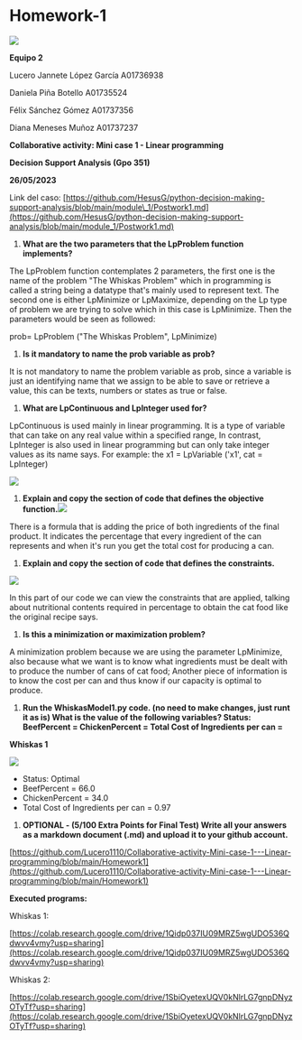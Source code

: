 # Homework-1
![](RackMultipart20230527-1-qvo1r5_html_3a18facc6624cd24.png)

**Equipo 2**

Lucero Jannete López García A01736938

Daniela Piña Botello A01735524

Félix Sánchez Gómez A01737356

Diana Meneses Muñoz A01737237

**Collaborative activity: Mini case 1 - Linear programming**

**Decision Support Analysis (Gpo 351)**

**26/05/2023**

Link del caso: [https://github.com/HesusG/python-decision-making-support-analysis/blob/main/module\_1/Postwork1.md](https://github.com/HesusG/python-decision-making-support-analysis/blob/main/module_1/Postwork1.md)

1. **What are the two parameters that the LpProblem function implements?**

The LpProblem function contemplates 2 parameters, the first one is the name of the problem "The Whiskas Problem" which in programming is called a string being a datatype that's mainly used to represent text. The second one is either LpMinimize or LpMaximize, depending on the Lp type of problem we are trying to solve which in this case is LpMinimize. Then the parameters would be seen as followed:

prob= LpProblem ("The Whiskas Problem", LpMinimize)

1. **Is it mandatory to name the prob variable as prob?**

It is not mandatory to name the problem variable as prob, since a variable is just an identifying name that we assign to be able to save or retrieve a value, this can be texts, numbers or states as true or false.

1. **What are LpContinuous and LpInteger used for?**

LpContinuous is used mainly in linear programming. It is a type of variable that can take on any real value within a specified range, In contrast, LpInteger is also used in linear programming but can only take integer values as its name says. For example: the x1 = LpVariable ('x1', cat = LpInteger)

![](RackMultipart20230527-1-qvo1r5_html_91e2c6ff082e89d7.png)

1. **Explain and copy the section of code that defines the objective function.**![](RackMultipart20230527-1-qvo1r5_html_5cd21161fdff4a42.png)

There is a formula that is adding the price of both ingredients of the final product. It indicates the percentage that every ingredient of the can represents and when it's run you get the total cost for producing a can.

1. **Explain and copy the section of code that defines the constraints.**

![](RackMultipart20230527-1-qvo1r5_html_7456a3d030f0f25b.png)

In this part of our code we can view the constraints that are applied, talking about nutritional contents required in percentage to obtain the cat food like the original recipe says.

1. **Is this a minimization or maximization problem?**

A minimization problem because we are using the parameter LpMinimize, also because what we want is to know what ingredients must be dealt with to produce the number of cans of cat food; Another piece of information is to know the cost per can and thus know if our capacity is optimal to produce.

1. **Run the WhiskasModel1.py code. (no need to make changes, just runt it as is) What is the value of the following variables? Status: BeefPercent = ChickenPercent = Total Cost of Ingredients per can =**

**Whiskas 1**

![](RackMultipart20230527-1-qvo1r5_html_b3bb2215a8e81930.png)

- Status: Optimal
- BeefPercent = 66.0
- ChickenPercent = 34.0
- Total Cost of Ingredients per can = 0.97

1. **OPTIONAL - (5/100 Extra Points for Final Test) Write all your answers as a markdown document (.md) and upload it to your github account.**

[https://github.com/Lucero1110/Collaborative-activity-Mini-case-1---Linear-programming/blob/main/Homework1](https://github.com/Lucero1110/Collaborative-activity-Mini-case-1---Linear-programming/blob/main/Homework1)

**Executed programs:**

Whiskas 1:

[https://colab.research.google.com/drive/1Qidp037IU09MRZ5wgUDO536Qdwvv4vmy?usp=sharing](https://colab.research.google.com/drive/1Qidp037IU09MRZ5wgUDO536Qdwvv4vmy?usp=sharing)

Whiskas 2:

[https://colab.research.google.com/drive/1SbiOyetexUQV0kNlrLG7gnpDNyzOTyTf?usp=sharing](https://colab.research.google.com/drive/1SbiOyetexUQV0kNlrLG7gnpDNyzOTyTf?usp=sharing)
